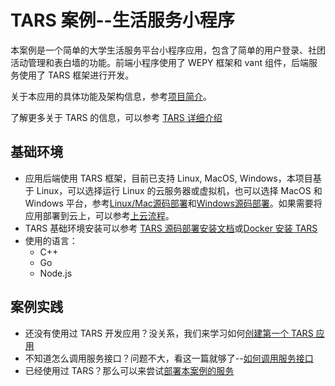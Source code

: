 # TARS 案例--生活服务小程序

本案例是一个简单的大学生活服务平台小程序应用，包含了简单的用户登录、社团活动管理和表白墙的功能。前端小程序使用了 WEPY 框架和 vant 组件，后端服务使用了 TARS 框架进行开发。

关于本应用的具体功能及架构信息，参考[项目简介](/docs/Introduction.md)。

了解更多关于 TARS 的信息，可以参考 [TARS 详细介绍](https://github.com/TarsCloud/Tars/blob/master/README.zh.md)

## 基础环境

* 应用后端使用 TARS 框架，目前已支持 Linux, MacOS, Windows，本项目基于 Linux，可以选择运行 Linux 的云服务器或虚拟机，也可以选择 MacOS 和 Windows 平台，参考[Linux/Mac源码部署](https://tarscloud.github.io/TarsDocs/installation/source.html)和[Windows源码部署](https://tarscloud.github.io/TarsDocs/installation/source-windows.html)。如果需要将应用部署到云上，可以参考[上云流程](/docs/CloudMigration.md)。
* TARS 基础环境安装可以参考 [TARS 源码部署安装文档](https://tarscloud.github.io/TarsDocs/installation/source.html)或[Docker 安装 TARS](https://tarscloud.github.io/TarsDocs/rumen/an-zhuang/docker.html)
* 使用的语言：
    * C++
    * Go
    * Node.js

## 案例实践

- 还没有使用过 TARS 开发应用？没关系，我们来学习如何[创建第一个 TARS 应用](/docs/QuickStart.md)
- 不知道怎么调用服务接口？问题不大，看这一篇就够了--[如何调用服务接口](/docs/HowToUseRPC.md)
- 已经使用过 TARS？那么可以来尝试[部署本案例的服务](/docs/DeployDemo.md)

<!-- ## 目录
## <a id="tarsgo-installation"></a> Tars Go安装
### <a id="install-go"></a>Go环境安装
https://golang.org/doc/install  下载其中：Linux  X86 64位版本

Go下载和解压
- 下载go1.13.1.linux-amd64.tar.gz 

```sh
wget https://dl.google.com/go/go1.13.1.linux-amd64.tar.gz
```

- 然后：
```sh
mkdir -p /usr/local/go
cd /usr/local
tar -C /usr/local -xzf go1.13.1.linux-amd64.tar.gz
```


配置环境变量
- 在/etc/profile中，增加：
```vim
export PATH=$PATH:/usr/local/go/bin 
export GOPATH=$HOME/go 
export GOROOT=/usr/local/go
```
- 然后保存，并执行
```sh
source /etc/profile
```

### <a id="install-tarsgo"></a> 安装Tars Go

使用如下命令安装Tars Go
```sh
go get github.com/TarsCloud/TarsGo/tars
```

编译tars协议转Golang的脚本工具
```sh
cd $GOPATH/src/github.com/TarsCloud/TarsGo/tars/tools/tars2go && go build . 
cp tars2go $GOPATH/bin/
``` -->

<!-- ## <a id="main-chapter-4"></a> 后端服务代码下载和编译

Fork 如下Git链接（后续会合入Tars主要分支）

https://github.com/qiuxin/MessageWallServer

https://github.com/qiuxin/UserInfoServer

https://github.com/qiuxin/ClubActivityServer


```sh
mkdir -p /root/go/src/
```

然后进入/root/go/src/目录，将如上代码下载到该目录：

```sh
git clone https://github.com/qiuxin/MessageWallServer

git clone https://github.com/qiuxin/UserInfoServer

git clone https://github.com/qiuxin/ClubActivityServer
```

分别进入ClubActivityServer，MessageWallServer，UserInfoServer目录，执行`make tar`.

可以看到在三个目录下，分别生成ClubActivityServer.tgz，MessageWallServer.tgz， UserInfoServer.tgz三个文件。  -->





<!-- ## <a id="main-chapter-4"></a> 后端服务通过Tars部署
将生成的ClubActivityServer.tgz，MessageWallServer.tgz， UserInfoServer.tgz三个文件传到本地电脑上，进行部署。

部署时候，需要使用的参数如下：

| 部署服务      | 应用名称     | 服务名称     | Obj名称     | 服务类型     |模板     |
| ---------- | :-----------:  | :-----------: |:-----------: |:-----------: |:-----------: |
| UserInfoServery     | LifeService    | UserInfoServer     |UserInfoServiceObj     |Tars Go     |默认模板     |
| ClubActivityServer     | LifeService     | ClubActivityServer     |ClubActivityManagerObj     |Tars Go     |默认模板     |
| MessageWallServer     | LifeService     | MessageWallServer     |MessageWallObj     |Tars Go     |默认模板     |


通过“运维管理”界面进行部署，以UserInfoServer为例部署填写参数如下，其余服务发布按照上表修改参数即可。
![image](/ReadMePicture/ServiceDeploy.png)

部署完成之后， 在“服务管理” 下面的“发布管理”中上传发布包，进行发布。
![image](/ReadMePicture/ServiceDistribution.png)

发布成功之后，可以看到如下界面：
![image](/ReadMePicture/OneServiceDeployAndDisSuccessful.png)

以此类推，同样的方法，发布另外2个服务。发布完成之后，效果如下图：
![image](/ReadMePicture/MultipleServiceDeployAndDisSuccessful.png) -->
